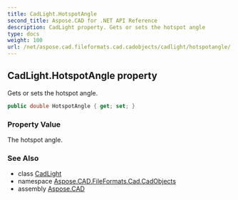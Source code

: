```yaml
---
title: CadLight.HotspotAngle
second_title: Aspose.CAD for .NET API Reference
description: CadLight property. Gets or sets the hotspot angle
type: docs
weight: 100
url: /net/aspose.cad.fileformats.cad.cadobjects/cadlight/hotspotangle/
---
```

## CadLight.HotspotAngle property

Gets or sets the hotspot angle.

```csharp
public double HotspotAngle { get; set; }
```

### Property Value

The hotspot angle.

### See Also

* class [CadLight](../)
* namespace [Aspose.CAD.FileFormats.Cad.CadObjects](../../cadlight/)
* assembly [Aspose.CAD](../../../)



